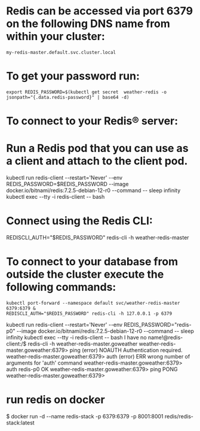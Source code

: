 # Redis can be accessed via port 6379 on the following DNS name from within your cluster:
    my-redis-master.default.svc.cluster.local
# To get your password run:
    export REDIS_PASSWORD=$(kubectl get secret  weather-redis -o jsonpath="{.data.redis-password}" | base64 -d)

# To connect to your Redis&reg; server:

# Run a Redis pod that you can use as a client and attach to the client pod.
   kubectl run redis-client --restart='Never'  --env REDIS_PASSWORD=$REDIS_PASSWORD  --image docker.io/bitnami/redis:7.2.5-debian-12-r0 --command -- sleep infinity
   kubectl exec --tty -i redis-client -- bash

# Connect using the Redis CLI:
   REDISCLI_AUTH="$REDIS_PASSWORD" redis-cli -h weather-redis-master

# To connect to your database from outside the cluster execute the following commands:
    kubectl port-forward --namespace default svc/weather-redis-master 6379:6379 &
    REDISCLI_AUTH="$REDIS_PASSWORD" redis-cli -h 127.0.0.1 -p 6379



kubectl run redis-client --restart='Never'  --env REDIS_PASSWORD="redis-p0"  --image docker.io/bitnami/redis:7.2.5-debian-12-r0 --command -- sleep infinity
kubectl exec --tty -i redis-client -- bash
I have no name!@redis-client:/$ redis-cli -h weather-redis-master.goweather
weather-redis-master.goweather:6379> ping
(error) NOAUTH Authentication required.
weather-redis-master.goweather:6379> auth
(error) ERR wrong number of arguments for 'auth' command
weather-redis-master.goweather:6379> auth redis-p0
OK
weather-redis-master.goweather:6379> ping
PONG
weather-redis-master.goweather:6379> 

# run redis on docker
$ docker run -d --name redis-stack -p 6379:6379 -p 8001:8001 redis/redis-stack:latest
